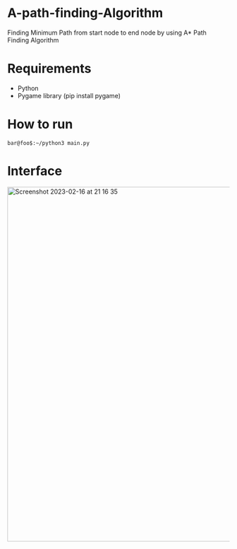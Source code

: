 # A-path-finding-Algorithm

Finding Minimum Path from start node to end node by using A* Path Finding Algorithm

# Requirements
- Python
- Pygame library (pip install pygame)

# How to run
```
bar@foo$:~/python3 main.py
```
# Interface
<img width="803" alt="Screenshot 2023-02-16 at 21 16 35" src="https://user-images.githubusercontent.com/85355663/219453255-5d5578a2-b07e-490b-8c7e-52835a70589b.png">


